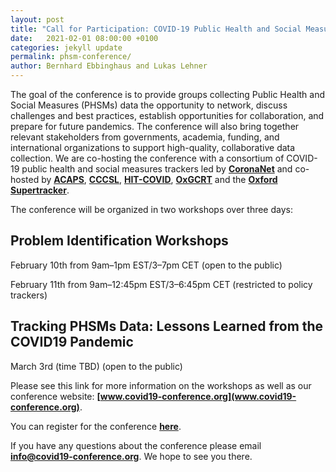 ```yaml
---
layout: post
title: "Call for Participation: COVID-19 Public Health and Social Measures (PHSMs) Data Coverage Conference"
date:   2021-02-01 08:00:00 +0100
categories: jekyll update
permalink: phsm-conference/
author: Bernhard Ebbinghaus and Lukas Lehner
---
```


The goal of the conference is to provide groups collecting Public Health and Social Measures (PHSMs) data the opportunity to  network, discuss challenges and best practices, establish opportunities for collaboration, and prepare for future pandemics. The conference will also bring together relevant stakeholders from governments, academia, funding, and international organizations to support high-quality, collaborative data collection. We are co-hosting the conference with a consortium of COVID-19 public health and social measures trackers led by **[CoronaNet](https://www.coronanet-project.org/)** and co-hosted by **[ACAPS](https://www.acaps.org/covid-19-government-measures-dataset)**, **[CCCSL](http://covid19-interventions.com/CCCSLgraph/)**, **[HIT-COVID](https://akuko.io/post/covid-intervention-tracking)**, **[OxGCRT](https://www.bsg.ox.ac.uk/covidtracker)** and the **[Oxford Supertracker](https://supertracker.spi.ox.ac.uk/)**.
 
The conference will be organized in two workshops over three days: 
 
## Problem Identification Workshops
February 10th from 9am–1pm EST/3–7pm CET (open to the public)

February 11th from 9am–12:45pm EST/3–6:45pm CET (restricted to policy trackers)
 
## Tracking PHSMs Data: Lessons Learned from the COVID19 Pandemic
March 3rd (time TBD) (open to the public)

Please see this link for more information on the workshops as well as our conference website: **[www.covid19-conference.org](www.covid19-conference.org)**.
 
You can register for the conference **[here](https://eu.jotform.com/form/210176154664353)**.
 
If you have any questions about the conference please email **[info@covid19-conference.org](mailto:info@covid19-conference.org)**. We hope to see you there.
